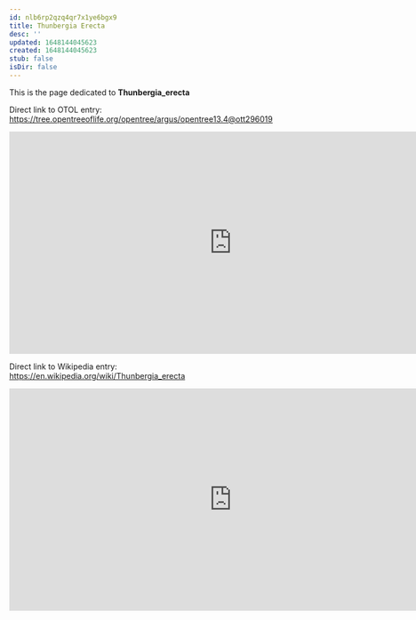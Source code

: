 ```yaml
---
id: nlb6rp2qzq4qr7x1ye6bgx9
title: Thunbergia Erecta
desc: ''
updated: 1648144045623
created: 1648144045623
stub: false
isDir: false
---
```

This is the page dedicated to **Thunbergia_erecta**


Direct link to OTOL entry: https://tree.opentreeoflife.org/opentree/argus/opentree13.4@ott296019



<html>
    <body>
    <iframe src="https://tree.opentreeoflife.org/opentree/argus/opentree13.4@ott296019"
    width="800" height="400" frameborder="0" allowfullscreen> </iframe>
    </body>
</html>
    


Direct link to Wikipedia entry: https://en.wikipedia.org/wiki/Thunbergia_erecta



<html>
    <body>
    <iframe src="https://en.wikipedia.org/wiki/Thunbergia_erecta"
    width="800" height="400" frameborder="0" allowfullscreen> </iframe>
    </body>
</html>
    
